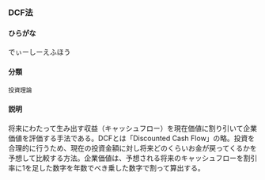 <div style="display:none;">

## [あ行](securities-terms?id=あ行)
## [か行](securities-terms?id=か行)
## [さ行](securities-terms?id=さ行)
## [た行](securities-terms?id=た行)

</div>

### DCF法

#### ひらがな

でぃーしーえふほう

#### 分類

`投資理論`

#### 説明

将来にわたって生み出す収益（キャッシュフロー）を現在価値に割り引いて企業価値を評価する手法である。DCFとは「Discounted Cash Flow」の略。投資を合理的に行うため、現在の投資金額に対し将来どのくらいお金が戻ってくるかを予想して比較する方法。企業価値は、予想される将来のキャッシュフローを割引率に1を足した数字を年数でべき乗した数字で割って算出する。

<div style="display:none;">

## [な行](securities-terms?id=な行)
## [は行](securities-terms?id=は行)
## [ま行](securities-terms?id=ま行)
## [や行](securities-terms?id=や行)
## [ら行](securities-terms?id=ら行)
## [わ行](securities-terms?id=わ行)
## [英数字・記号](securities-terms?id=英数字・記号)

</div>

